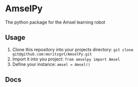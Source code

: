 # AmselPy
The python package for the Amsel learning robot

## Usage
1. Clone this repository into your projects directory: `git clone git@github.com:moritzgvt/AmselPy.git`
1. Import it into you project: `from amselpy import Amsel`
1. Define your instance: `amsel = Amsel()`

## Docs
